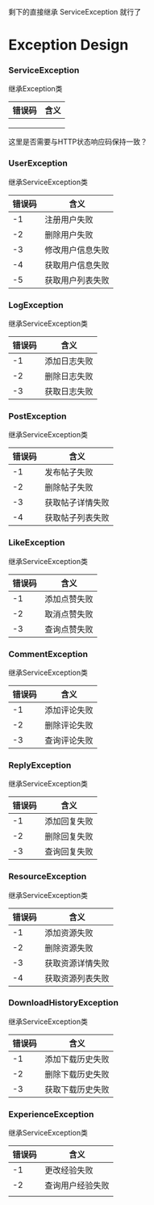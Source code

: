 剩下的直接继承 ServiceException 就行了

# Exception Design

### ServiceException

继承Exception类

| 错误码 | 含义 |
| ------ | ---- |
|        |      |
|        |      |
|        |      |

这里是否需要与HTTP状态响应码保持一致？

### UserException

继承ServiceException类

| 错误码 | 含义             |
| ------ | ---------------- |
| -1     | 注册用户失败     |
| -2     | 删除用户失败     |
| -3     | 修改用户信息失败 |
| -4     | 获取用户信息失败 |
| -5     | 获取用户列表失败 |

### LogException

继承ServiceException类

| 错误码 | 含义         |
| ------ | ------------ |
| -1     | 添加日志失败 |
| -2     | 删除日志失败 |
| -3     | 获取日志失败 |

### PostException

继承ServiceException类

| 错误码 | 含义             |
| ------ | ---------------- |
| -1     | 发布帖子失败     |
| -2     | 删除帖子失败     |
| -3     | 获取帖子详情失败 |
| -4     | 获取帖子列表失败 |

### LikeException

继承ServiceException类

| 错误码 | 含义         |
| ------ | ------------ |
| -1     | 添加点赞失败 |
| -2     | 取消点赞失败 |
| -3     | 查询点赞失败 |

### CommentException

继承ServiceException类

| 错误码 | 含义         |
| ------ | ------------ |
| -1     | 添加评论失败 |
| -2     | 删除评论失败 |
| -3     | 查询评论失败 |

### ReplyException

继承ServiceException类

| 错误码 | 含义         |
| ------ | ------------ |
| -1     | 添加回复失败 |
| -2     | 删除回复失败 |
| -3     | 查询回复失败 |

### ResourceException

继承ServiceException类

| 错误码 | 含义             |
| ------ | ---------------- |
| -1     | 添加资源失败     |
| -2     | 删除资源失败     |
| -3     | 获取资源详情失败 |
| -4     | 获取资源列表失败 |

### DownloadHistoryException

继承ServiceException类

| 错误码 | 含义             |
| ------ | ---------------- |
| -1     | 添加下载历史失败 |
| -2     | 删除下载历史失败 |
| -3     | 获取下载历史失败 |

### ExperienceException

继承ServiceException类

| 错误码 | 含义             |
| ------ | ---------------- |
| -1     | 更改经验失败     |
| -2     | 查询用户经验失败 |
|        |                  |
